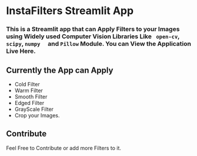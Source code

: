 # InstaFilters Streamlit App 

### This is a Streamlit app that can Apply Filters to your Images using Widely used Computer Vision Libraries Like ``` open-cv```, ``` scipy```, ```numpy  ``` and ``` Pillow ``` Module. You can View the Application Live Here.

##  Currently the App can Apply 
* Cold Filter
* Warm Filter  
* Smooth Filter 
* Edged Filter 
* GrayScale Filter 
* Crop your Images.

## Contribute 
Feel Free to Contribute or add more Filters to it.

